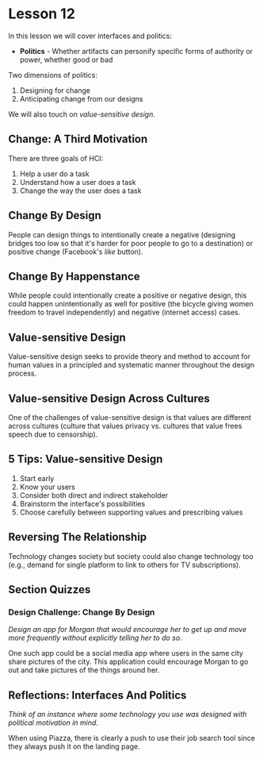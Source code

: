 # Lesson 12

In this lesson we will cover interfaces and politics:

- **Politics** - Whether artifacts can personify specific forms of authority or power, whether good or bad

Two dimensions of politics:

1. Designing for change
2. Anticipating change from our designs

We will also touch on _value-sensitive design_.

## Change: A Third Motivation

There are three goals of HCI:

1. Help a user do a task
2. Understand how a user does a task
3. Change the way the user does a task

## Change By Design

People can design things to intentionally create a negative (designing bridges too low so that it's harder for poor people to go to a destination) or positive change (Facebook's _like_ button).

## Change By Happenstance

While people could intentionally create a positive or negative design, this could happen unintentionally as well for positive (the bicycle giving women freedom to travel independently) and negative (internet access) cases.

## Value-sensitive Design

Value-sensitive design seeks to provide theory and method to account for human values in a principled and systematic manner throughout the design process.

## Value-sensitive Design Across Cultures

One of the challenges of value-sensitive design is that values are different across cultures (culture that values privacy vs. cultures that value frees speech due to censorship).

## 5 Tips: Value-sensitive Design

1. Start early
2. Know your users
3. Consider both direct and indirect stakeholder
4. Brainstorm the interface's possibilities
5. Choose carefully between supporting values and prescribing values

## Reversing The Relationship

Technology changes society but society could also change technology too (e.g., demand for single platform to link to others for TV subscriptions).

## Section Quizzes

### Design Challenge: Change By Design

_Design an app for Morgan that would encourage her to get up and move more frequently without explicitly telling her to do so_.

One such app could be a social media app where users in the same city share pictures of the city. This application could encourage Morgan to go out and take pictures of the things around her.

## Reflections: Interfaces And Politics

_Think of an instance where some technology you use was designed with political motivation in mind_.

When using Piazza, there is clearly a push to use their job search tool since they always push it on the landing page.
